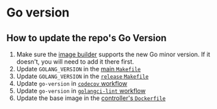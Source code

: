 # Go version

## How to update the repo's Go Version

1. Make sure the [image builder](https://github.com/aws/eks-anywhere-build-tooling/blob/main/build/lib/install_go_versions.sh#L37) supports the new Go minor version. If it doesn't, you will need to add it there first.
1. Update `GOLANG_VERSION` in the [main `Makefile`](https://github.com/aws/eks-anywhere/blob/main/Makefile#L23)
1. Update `GOLANG_VERSION` in the [`release` `Makefile`](https://github.com/aws/eks-anywhere/blob/main/release/Makefile#L45)
1. Update `go-version` in [`codecov` workflow](https://github.com/aws/eks-anywhere/blob/main/.github/workflows/go-coverage.yml#L17)
1. Update `go-version` in [`golangci-lint` workflow](https://github.com/aws/eks-anywhere/blob/main/.github/workflows/golangci-lint.yml#L17)
1. Update the base image in the [controller's `Dockerfile`](https://github.com/aws/eks-anywhere/blob/main/build/Dockerfile#L4)